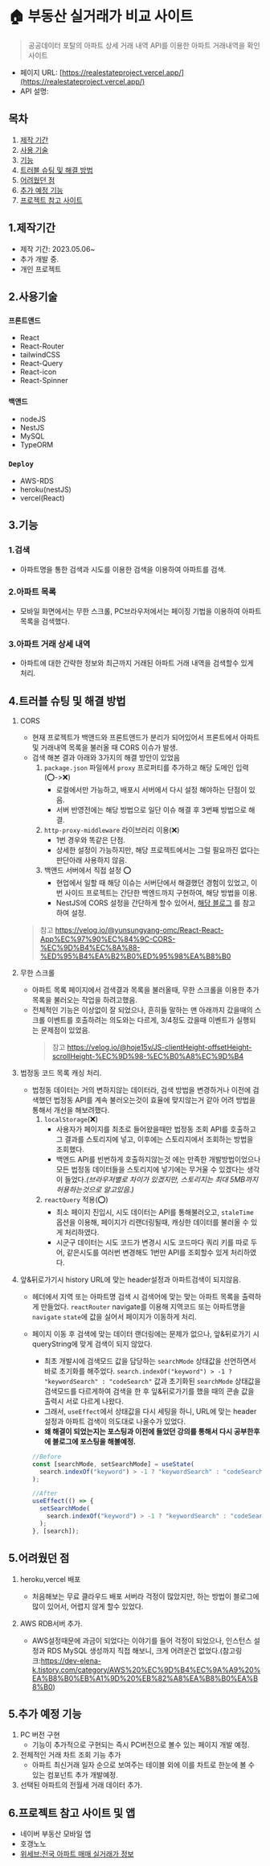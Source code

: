 # 🏠 부동산 실거래가 비교 사이트

> 공공데이터 포탈의 아파트 상세 거래 내역 API를 이용한 아파트 거래내역을 확인 사이트

- 페이지 URL: [https://realestateproject.vercel.app/](https://realestateproject.vercel.app/)
- API 설명:

## 목차

1. [제작 기간](#제작기간)
2. [사용 기술](#사용기술)
3. [기능](#기능)
4. [트러블 슈팅 및 해결 방법](#트러블슈팅)
5. [어려웠던 점](#어려웠던점)
6. [추가 예정 기능](#추가예정기능)
7. [프로젝트 참고 사이트](#프로젝트참고사이트)

## <div id="제작기간">1.제작기간</div>

- 제작 기간: 2023.05.06~
- 추가 개발 중.
- 개인 프로젝트

## <div id="사용기술">2.사용기술</div>

### `프론트앤드`

- React
- React-Router
- tailwindCSS
- React-Query
- React-icon
- React-Spinner

### `백앤드`

- nodeJS
- NestJS
- MySQL
- TypeORM

### `Deploy`

- AWS-RDS
- heroku(nestJS)
- vercel(React)

## <div id="기능">3.기능</div>

### 1.검색

- 아파트명을 통한 검색과 시도를 이용한 검색을 이용하여 아파트를 검색.

### 2.아파트 목록

- 모바일 화면에서는 무한 스크롤, PC브라우저에서는 페이징 기법을 이용하여 아파트목록을 검색했다.

### 3.아파트 거래 상세 내역

- 아파트에 대한 간략한 정보와 최근까지 거래된 아파트 거래 내역을 검색할수 있게 처리.

## <div id="트러블 슈팅">4.트러블 슈팅 및 해결 방법</div>

1. CORS

   - 현재 프로젝트가 백앤드와 프론트앤드가 분리가 되어있어서 프론트에서 아파트 및 거래내역 목록을 불러올 때 CORS 이슈가 발생.
   - 검색 해본 결과 아래와 3가지의 해결 방안이 있었음
     1. `package.json` 파일에서 `proxy` 프로퍼티를 추가하고 해당 도메인 입력(⭕️->❌)
        - 로컬에서만 가능하고, 배포시 서버에서 다시 설정 해야하는 단점이 있음.
        - 서버 반영전에는 해당 방법으로 일단 이슈 해결 후 3번째 방법으로 해결.
     2. `http-proxy-middleware` 라이브러리 이용(❌)
        - 1번 경우와 똑같은 단점.
        - 상세한 설정이 가능하지만, 해당 프로젝트에서는 그럴 필요까진 없다는 판단아래 사용하지 않음.
     3. 백앤드 서버에서 직접 설정 ⭕️
        - 현업에서 일할 때 해당 이슈는 서버단에서 해결했던 경험이 있었고, 이번 사이드 프로젝트는 간단한 백엔드까지 구현하여, 해당 방법을 이용.
        - NestJS에 CORS 설정을 간단하게 할수 있어서, [해당 블로그](https://velog.io/@suasue/NestJS-CORS-%EC%84%A4%EC%A0%95) 를 참고하여 설정.

   > 참고 https://velog.io/@yunsungyang-omc/React-React-App%EC%97%90%EC%84%9C-CORS-%EC%9D%B4%EC%8A%88-%ED%95%B4%EA%B2%B0%ED%95%98%EA%B8%B0

2. 무한 스크롤

   - 아파트 목록 페이지에서 검색결과 목록을 불러올때, 무한 스크롤을 이용한 추가목록을 불러오는 작업을 하려고했음.
   - 전체적인 기능은 이상없이 잘 되었으나, 흔히들 말하는 맨 아래까지 갔을때의 스크롤 이벤트를 호출하려는 의도와는 다르게, 3/4정도 갔을때 이벤트가 실행되는 문제점이 있었음.
     > 참고 https://velog.io/@hoje15v/JS-clientHeight-offsetHeight-scrollHeight-%EC%9D%98-%EC%B0%A8%EC%9D%B4

3. 법정동 코드 목록 캐싱 처리.

   - 법정동 데이터는 거의 변하지않는 데이터라, 검색 방법을 변경하거나 이전에 검색했던 법정동 API를 계속 불러오는것이 효율에 맞지않는거 같아 어려 방법을 통해서 개선을 해보려했다.
     1. `localStorage`(❌)
        - 사용자가 페이지를 최초로 들어왔을때만 법정동 조회 API를 호출하고 그 결과를 스토리지에 넣고, 이후에는 스토리지에서 조회하는 방법을 조회했다.
        - 백엔드 API를 빈번하게 호출하지않는것 에는 만족한 개발방법이었으나 모든 법정동 데이터들을 스토리지에 넣기에는 무거울 수 있겠다는 생각이 들었다._(브라우저별로 차이가 있겠지만, 스토리지는 최대 5MB까지 허용하는것으로 알고있음.)_
     2. `reactQuery` 적용(⭕️)
        - 최소 페이지 진입시, 시도 데이터는 API를 통해불러오고, `staleTime` 옵션을 이용해, 페이지가 리랜더링될때, 캐싱한 데이터를 불러올 수 있게 처리하였다.
        - 시군구 데이터는 시도 코드가 변경시 시도 코드마다 쿼리 키를 따로 두어, 같은시도를 여러번 변경해도 1번만 API를 조회할수 있게 처리하였다.

4. 앞&뒤로가기시 history URL에 맞는 header설정과 아파트검색이 되지않음.

   - 헤더에서 지역 또는 아파트명 검색 시 검색어에 맞는 맞는 아파트 목록을 출력하게 만들었다. `reactRouter` navigate를 이용해 지역코드 또는 아파트명을 `navigate` `state`에 값을 실어서 페이지가 이동하게 처리.
   - 페이지 이동 후 검색에 맞는 데이터 랜더링에는 문제가 없으나, 앞&뒤로가기 시 queryString에 맞게 검색이 되지 않았다.

     - 최초 개발시에 검색모드 값을 담당하는 `searchMode` 상태값을 선언하면서 바로 초기화를 해주었다. `search.indexOf("keyword") > -1 ? "keywordSearch" : "codeSearch"` 값과 초기화된 `searchMode` 상태값을 검색모드를 다르게하여 검색을 한 후 잎&뒤로가기를 했을 때의 콘솔 값을 출력시 서로 다르게 나왔다.
     - 그래서, `useEffect`에서 상태값을 다시 세팅을 하니, URL에 맞는 header 설정과 아파트 검색이 의도대로 나올수가 있었다.
     - **왜 해결이 되었는지는 포스팅과 이전에 들었던 강의를 통해서 다시 공부한후에 블로그에 포스팅을 해볼예정.**

     ```javascript
     //Before
     const [searchMode, setSearchMode] = useState(
       search.indexOf("keyword") > -1 ? "keywordSearch" : "codeSearch"
     );
     ```

     ```javascript
     //After
     useEffect(() => {
       setSearchMode(
         search.indexOf("keyword") > -1 ? "keywordSearch" : "codeSearch"
       );
     }, [search]);
     ```

## <div id="어려웠던점">5.어려웠던 점</div>

1. heroku,vercel 배포

   - 처음해보는 무료 클라우드 배포 서버라 걱정이 많았지만, 하는 방법이 블로그에 많이 있어서, 어렵지 않게 할수 있었다.

2. AWS RDB서버 추가.
   - AWS설정때문에 과금이 되었다는 이야기를 들어 걱정이 되었으나, 인스턴스 설정과 RDS MySQL 생성까지 직접 해보니, 크게 어려운건 없었다.(참고링크:https://dev-elena-k.tistory.com/category/AWS%20%EC%9D%B4%EC%9A%A9%20%EA%B8%B0%EB%A1%9D%20%EB%82%A8%EA%B8%B0%EA%B8%B0)

## <div id="추가예정기능">5.추가 예정 기능</div>

1. PC 버전 구현
   - 기능이 추가적으로 구현되는 즉시 PC버전으로 볼수 있는 페이지 개발 예정.
2. 전체적인 거래 차트 조회 기능 추가
   - 아파트 최신거래 일자 순으로 보여주는 테이블 외에 이를 차트로 한눈에 볼 수 있는 컴포넌트 추가 개발예정.
3. 선택된 아파트의 전월세 거래 데이터 추가.

## <div id="프로젝트참고사이트">6.프로젝트 참고 사이트 및 앱</div>

- 네이버 부동산 모바일 앱
- 호갱노노
- [위세브:전국 아파트 매매 실거래가 정보](https://weseb.com/SJB/board.php?board=apartment)
